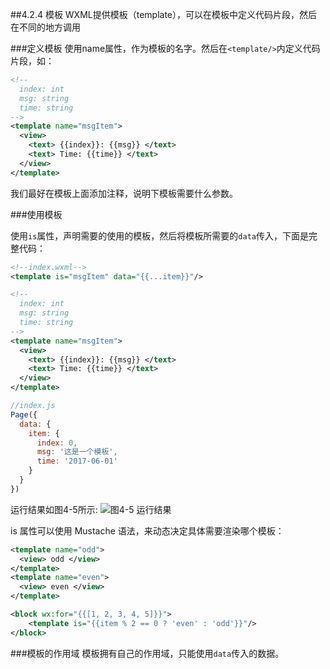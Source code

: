 ##4.2.4 模板
WXML提供模板（template），可以在模板中定义代码片段，然后在不同的地方调用

###定义模板
使用name属性，作为模板的名字。然后在`<template/>`内定义代码片段，如：
```xml
<!--
  index: int
  msg: string
  time: string
-->
<template name="msgItem">
  <view>
    <text> {{index}}: {{msg}} </text>
    <text> Time: {{time}} </text>
  </view>
</template>
```
我们最好在模板上面添加注释，说明下模板需要什么参数。

###使用模板

使用`is`属性，声明需要的使用的模板，然后将模板所需要的`data`传入，下面是完整代码：
```xml
<!--index.wxml-->
<template is="msgItem" data="{{...item}}"/>

<!--
  index: int
  msg: string
  time: string
-->
<template name="msgItem">
  <view>
    <text> {{index}}: {{msg}} </text>
    <text> Time: {{time}} </text>
  </view>
</template>
```
```js
//index.js
Page({
  data: {
    item: {
      index: 0,
      msg: '这是一个模板',
      time: '2017-06-01'
    }
  }
})
```
运行结果如图4-5所示:
![](/assets/图4-5.png)图4-5 运行结果

is 属性可以使用 Mustache 语法，来动态决定具体需要渲染哪个模板：
```xml
<template name="odd">
  <view> odd </view>
</template>
<template name="even">
  <view> even </view>
</template>

<block wx:for="{{[1, 2, 3, 4, 5]}}">
    <template is="{{item % 2 == 0 ? 'even' : 'odd'}}"/>
</block>
```

###模板的作用域
模板拥有自己的作用域，只能使用`data`传入的数据。